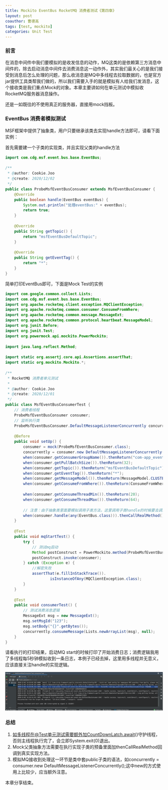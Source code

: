 ```yaml
---
title: Mockito EventBus RocketMQ 消费者测试《第四章》
layout: post
coauthor: 曹德高
tags: [test, mockito]
categories: Unit Test
---
```


### 前言

在消息中间件中我们要模拟的是收发信息的动作，MQ这类的是依赖第三方消息中间件的，除去启动消息中间件去消费消息这一动作外，其实我们最关心的是我们接受到消息后怎么处理的问题，那么收消息是MQ中多线程去拉取数据的，也是官方jar提供工具类帮我们做的，所以我们需要入手的就是模拟有人给我们发消息，这个接收类是我们重点Mock的对象。本章主要讲如何在单元测试中模拟收RocketMQ服务器消息操作。

还是一如既往的不使用真正的服务器，直接用mock挡板。

### EventBus 消费者模拟测试

MSF框架中提供了抽象类，用户只要继承该类去实现handle方法即可，请看下面实例：

首先需要建一个子类的实现类，并且实现父类的handle方法

```java
import com.cdg.msf.event.bus.base.EventBus;

/**
 * @author: Cookie.Joo
 * @create: 2020/12/02
 */
public class ProbeMsfEventBusConsumer extends MsfEventBusConsumer {
    @Override
    public boolean handle(EventBus eventBus) {
        System.out.println("处理eventBus:" + eventBus);
        return true;
    }

    @Override
    public String getTopic() {
        return "msfEventBusDefaultTopic";
    }

    @Override
    public String getEventTag() {
        return "*";
    }
}
```

简单打印EventBus即可，下面是Mock Test的实例

```java
import com.google.common.collect.Lists;
import com.cdg.msf.event.bus.base.EventBus;
import org.apache.rocketmq.client.exception.MQClientException;
import org.apache.rocketmq.common.consumer.ConsumeFromWhere;
import org.apache.rocketmq.common.message.MessageExt;
import org.apache.rocketmq.common.protocol.heartbeat.MessageModel;
import org.junit.Before;
import org.junit.Test;
import org.powermock.api.mockito.PowerMockito;

import java.lang.reflect.Method;

import static org.assertj.core.api.Assertions.assertThat;
import static org.mockito.Mockito.*;

/**
 * RocketMQ 消费者单元测试
 *
 * @author: Cookie.Joo
 * @create: 2020/12/01
 */
public class MsfEventBusConsumerTest {
    // 消费者线程
    ProbeMsfEventBusConsumer consumer;
    // 监听执行类
    ProbeMsfEventBusConsumer.DefaultMessageListenerConcurrently concurrently;

    @Before
    public void setUp() {
        consumer = mock(ProbeMsfEventBusConsumer.class);
        concurrently = consumer.new DefaultMessageListenerConcurrently();
        when(consumer.getConsumerGroupName()).thenReturn("com-app_event-bus_msfEventBusConsumerGroup");
        when(consumer.getPullBatchSize()).thenReturn(32);
        when(consumer.getTopic()).thenReturn("msfEventBusDefaultTopic");
        when(consumer.getEventTag()).thenReturn("*");
        when(consumer.getMessageModel()).thenReturn(MessageModel.CLUSTERING);
        when(consumer.getConsumeFromWhere()).thenReturn(ConsumeFromWhere.CONSUME_FROM_LAST_OFFSET);

        when(consumer.getConsumeThreadMin()).thenReturn(20);
        when(consumer.getConsumeThreadMax()).thenReturn(64);

        // 注意：由于抽象类里面要模拟调用子类方法，这里调用子类handle的时候要去调用真实的子类实现，所以要配置这一句才能达到目标
        when(consumer.handle(any(EventBus.class))).thenCallRealMethod();
    }

    @Test
    public void mqStartTest() {
        try {
            // 测试mq启动
            Method postConstruct = PowerMockito.method(ProbeMsfEventBusConsumer.class, "startRocketMQPushConsumer");
            postConstruct.invoke(consumer);
        } catch (Exception e) {
            //解密失败
            assertThat(e.fillInStackTrace()).
                    isInstanceOfAny(MQClientException.class);
        }
    }

    @Test
    public void consumerTest() {
        // 测试消费消息逻辑
        MessageExt msg = new MessageExt();
        msg.setMsgId("123");
        msg.setBody("{}".getBytes());
        concurrently.consumeMessage(Lists.newArrayList(msg), null);
    }
}
```

请看执行的打印结果，启动MQ start的时候打印了开始消费日志；消费逻辑我用了多线程每5秒钟模拟收到一条日志，本例子已经去掉，这里用多线程并无意义，应该直接关注handle的实现逻辑。

![image-20201202142744053](/images/mockito-test-rocketmq-consumer/image-20201202142744053.png)

### 总结

1. 如多线程在@Test单元测试需要额外加CountDownLatch.await()守护线程，否则主线程执行完了，会立即System.exit(0)退出。
2. Mock父类抽象方法需要在执行实现子类的预备里面加thenCallRealMethod回调到真实实现方法。
3. 模拟MQ接收到处理这一环节是类中套public子类的语法，如concurrently = consumer.new DefaultMessageListenerConcurrently();这中new的方式使用上比较少，应当额外注意。

本章分享结束。